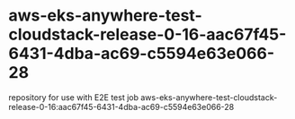 # aws-eks-anywhere-test-cloudstack-release-0-16-aac67f45-6431-4dba-ac69-c5594e63e066-28
repository for use with E2E test job aws-eks-anywhere-test-cloudstack-release-0-16:aac67f45-6431-4dba-ac69-c5594e63e066-28
